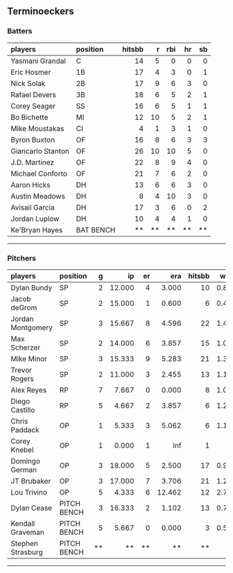 ## Terminoeckers

### Batters

 
|players           |position  | hitsbb|  r| rbi| hr| sb| 
|:-----------------|:---------|------:|--:|---:|--:|--:| 
|Yasmani Grandal   |C         |     14|  5|   0|  0|  0| 
|Eric Hosmer       |1B        |     17|  4|   3|  0|  1| 
|Nick Solak        |2B        |     17|  9|   6|  3|  0| 
|Rafael Devers     |3B        |     18|  6|   5|  2|  1| 
|Corey Seager      |SS        |     16|  6|   5|  1|  1| 
|Bo Bichette       |MI        |     12| 10|   5|  2|  1| 
|Mike Moustakas    |CI        |      4|  1|   3|  1|  0| 
|Byron Buxton      |OF        |     16|  8|   6|  3|  3| 
|Giancarlo Stanton |OF        |     26| 10|  10|  5|  0| 
|J.D. Martinez     |OF        |     22|  8|   9|  4|  0| 
|Michael Conforto  |OF        |     21|  7|   6|  2|  0| 
|Aaron Hicks       |DH        |     13|  6|   6|  3|  0| 
|Austin Meadows    |DH        |      8|  4|  10|  3|  0| 
|Avisail Garcia    |DH        |     17|  3|   6|  0|  2| 
|Jordan Luplow     |DH        |     10|  4|   4|  1|  0| 
|Ke'Bryan Hayes    |BAT BENCH |     **| **|  **| **| **| 


* * *

### Pitchers

 
|players           |position    |  g|     ip| er|    era| hitsbb|  whip| so|  w| sv| 
|:-----------------|:-----------|--:|------:|--:|------:|------:|-----:|--:|--:|--:| 
|Dylan Bundy       |SP          |  2| 12.000|  4|  3.000|     10| 0.833| 12|  0|  0| 
|Jacob deGrom      |SP          |  2| 15.000|  1|  0.600|      6| 0.400| 24|  1|  0| 
|Jordan Montgomery |SP          |  3| 15.667|  8|  4.596|     22| 1.404| 10|  0|  0| 
|Max Scherzer      |SP          |  2| 14.000|  6|  3.857|     15| 1.071| 14|  1|  0| 
|Mike Minor        |SP          |  3| 15.333|  9|  5.283|     21| 1.370| 18|  1|  0| 
|Trevor Rogers     |SP          |  2| 11.000|  3|  2.455|     13| 1.182| 13|  1|  0| 
|Alex Reyes        |RP          |  7|  7.667|  0|  0.000|      8| 1.043| 10|  1|  6| 
|Diego Castillo    |RP          |  5|  4.667|  2|  3.857|      6| 1.286|  7|  0|  3| 
|Chris Paddack     |OP          |  1|  5.333|  3|  5.062|      6| 1.125|  5|  0|  0| 
|Corey Knebel      |OP          |  1|  0.000|  1|    Inf|      1|   Inf|  0|  0|  0| 
|Domingo German    |OP          |  3| 18.000|  5|  2.500|     17| 0.944| 18|  2|  0| 
|JT Brubaker       |OP          |  3| 17.000|  7|  3.706|     21| 1.235| 19|  0|  0| 
|Lou Trivino       |OP          |  5|  4.333|  6| 12.462|     12| 2.769|  4|  0|  3| 
|Dylan Cease       |PITCH BENCH |  3| 16.333|  2|  1.102|     13| 0.796| 25|  2|  0| 
|Kendall Graveman  |PITCH BENCH |  5|  5.667|  0|  0.000|      3| 0.529|  5|  0|  1| 
|Stephen Strasburg |PITCH BENCH | **|     **| **|     **|     **|    **| **| **| **| 


* * *


